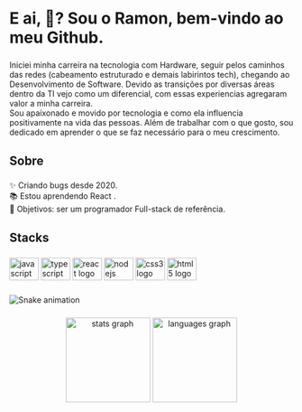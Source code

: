 <h1 align="left">E ai, 👋? Sou o Ramon, bem-vindo ao meu Github.</h1>

###

<p align="left">Iniciei minha carreira na tecnologia com Hardware, seguir pelos caminhos das redes (cabeamento estruturado e demais labirintos tech), chegando ao Desenvolvimento de Software. Devido as transições por diversas áreas dentro da TI vejo como um diferencial, com essas experiencias agregaram valor a minha carreira.<br>Sou apaixonado e movido por tecnologia e como ela influencia positivamente na vida das pessoas. Além de trabalhar com o que gosto, sou dedicado em aprender o que se faz necessário para o meu crescimento.</p>

###

<h2 align="left">Sobre</h2>

###

<p align="left">✨ Criando bugs desde 2020.<br>📚 Estou aprendendo React .<br>🎯 Objetivos: ser um programador Full-stack de referência.</p>

###

<h2 align="left">Stacks</h2>

###

<div align="left">
  <img src="https://cdn.jsdelivr.net/gh/devicons/devicon/icons/javascript/javascript-original.svg" height="40" width="52" alt="javascript logo"  />
  <img src="https://cdn.jsdelivr.net/gh/devicons/devicon/icons/typescript/typescript-original.svg" height="40" width="52" alt="typescript logo"  />
  <img src="https://cdn.jsdelivr.net/gh/devicons/devicon/icons/react/react-original.svg" height="40" width="52" alt="react logo"  />
  <img src="https://cdn.jsdelivr.net/gh/devicons/devicon/icons/nodejs/nodejs-original.svg" height="40" width="52" alt="nodejs logo"  />
  <img src="https://cdn.jsdelivr.net/gh/devicons/devicon/icons/css3/css3-original.svg" height="40" width="52" alt="css3 logo"  />
  <img src="https://cdn.jsdelivr.net/gh/devicons/devicon/icons/html5/html5-original.svg" height="40" width="52" alt="html5 logo"  />
</div>

###

<img href="https://raw.githubusercontent.com/ramoncco/ramoncco/blob/output/snake.svg" alt="Snake animation" />

###

<div align="center">
  <img src="https://github-readme-stats.vercel.app/api?hide_title=false&hide_rank=false&show_icons=true&include_all_commits=true&count_private=true&disable_animations=false&theme=dracula&locale=pt-br&hide_border=false&username=ramoncco" height="150" alt="stats graph"  />
  <img src="https://github-readme-stats.vercel.app/api/top-langs?locale=en&hide_title=false&layout=compact&card_width=320&langs_count=5&theme=dracula&hide_border=false&username=ramoncco" height="150" alt="languages graph"  />
</div>

###
